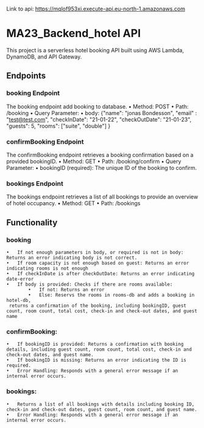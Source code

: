 <!--
title: 'AWS Simple HTTP Endpoint example in NodeJS'
description: 'This template demonstrates how to make a simple HTTP API with Node.js running on AWS Lambda and API Gateway using the Serverless Framework.'
layout: Doc
framework: v4
platform: AWS
language: nodeJS
authorLink: 'https://github.com/serverless'
authorName: 'Serverless, Inc.'
authorAvatar: 'https://avatars1.githubusercontent.com/u/13742415?s=200&v=4'
-->

Link to api: https://mqlof953xi.execute-api.eu-north-1.amazonaws.com

# MA23_Backend_hotel API

This project is a serverless hotel booking API built using AWS Lambda, DynamoDB, and API Gateway.

## Endpoints

### booking Endpoint

The booking endpoint add booking to database.
	•	Method: POST
	•	Path: /booking
	•	Query Parameter:
	•	body: {"name": "jonas Bondesson",
			"email" : "test@test.com",
	 		"checkInDate": "21-01-22",
 			"checkOutDate": "21-01-23",
 			"guests": 5,
 			"rooms": ["suite", "double"]
 		}

### confirmBooking Endpoint

The confirmBooking endpoint retrieves a booking confirmation based on a provided bookingID.
	•	Method: GET
	•	Path: /booking/confirm
	•	Query Parameter:
	•	bookingID (required): The unique ID of the booking to confirm.
 

### bookings Endpoint

The bookings endpoint retrieves a list of all bookings to provide an overview of hotel occupancy.
	•	Method: GET
	•	Path: /bookings


## Functionality

### booking
	•	If not enough parameters in body, or required is not in body: Returns an error indicating body is not correct.
	•	If room capacity is not enough based on guest: Returns an error indicating rooms is not enough
 	•	If checkInDate is after checkOutDate: Returns an error indicating date-error
  	•	If body is provided: Checks if there are rooms available:
   			•	If not: Returns an error
      		•	Else: Reservs the rooms in rooms-db and adds a booking in hotel-db, 
	 returns a confirmation of the booking, including bookingID, guest count, room count, total cost, check-in and check-out dates, and guest name
	

### confirmBooking:
	•	If bookingID is provided: Returns a confirmation with booking details, including guest count, room count, total cost, check-in and check-out dates, and guest name.
	•	If bookingID is missing: Returns an error indicating the ID is required.
	•	Error Handling: Responds with a general error message if an internal error occurs.

### bookings:
	•	Returns a list of all bookings with details including booking ID, check-in and check-out dates, guest count, room count, and guest name.
	•	Error Handling: Responds with a general error message if an internal error occurs.
